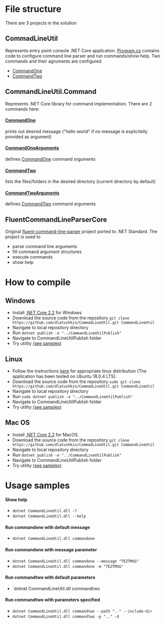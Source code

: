 # File structure
There are 3 projects in the solution
## CommadLineUtil
Represents entry point console .NET Core application.
[Program.cs](./CommadLineUtil/Program.cs) contains code to configure command line parser and run commands/show help.
Two commands and their agruments are configured
* [CommandOne](./CommandLineUtil.Command/CommandOne.cs)
* [CommandTwo](./CommandLineUtil.Command/CommandTwo.cs)

## CommandLineUtil.Command
Represents .NET Core library for command implementation.
There are 2 commands here:
#### [CommandOne](./CommandLineUtil.Command/CommandOne.cs)
prints out desired message ("hello world" if no message is explicitelly provided as argument)
#### [CommandOneArguments](./CommandLineUtil.Command/CommandOneArguments.cs)
defines [CommandOne](./CommandLineUtil.Command/CommandOne.cs) command srguments
#### [CommandTwo](./CommandLineUtil.Command/CommandTwo.cs)
lists the files/folders in the desired directory (current directory by default)
#### [CommandTwoArguments](./CommandLineUtil.Command/CommandTwoArguments.cs)
defines [CommandTwo](./CommandLineUtil.Command/CommandTwo.cs) command srguments

## FluentCommandLineParserCore
Original [fluent-command-line-parser](https://github.com/fclp/fluent-command-line-parser) project ported to .NET Standard.
The project is used to
* parse command line arguments
* fill command argument structures
* execute commands
* show help

# How to compile
## Windows
* Install [.NET Core 2.2](https://dotnet.microsoft.com/download/dotnet-core/2.2) for Windows
* Download the source code from the repository
  `git clone https://github.com/dlatushkin/CommadLineUtil.git CommandLineUtil`
* Navigate to local repository directory
* Run `dotnet publish -o "../CommandLineUtilPublish"`
* Navigate to CommandLineUtilPublish folder
* Try utility [(see samples)](#Usage-samples)

## Linux
* Follow the instructions [here](https://dotnet.microsoft.com/download/linux-package-manager/rhel/sdk-2.2.100) for appropriate linux distribution (The application has been tested on Ubuntu 18.0.4 LTS).
* Download the source code from the repository
  `sudo git clone https://github.com/dlatushkin/CommadLineUtil.git CommandLineUtil`
* Navigate to local repository directory
* Run `sudo dotnet publish -o "../CommandLineUtilPublish"`
* Navigate to CommandLineUtilPublish folder
* Try utility [(see samples)](#Usage-samples)

## Mac OS
* Install [.NET Core 2.2](https://dotnet.microsoft.com/download/thank-you/dotnet-sdk-2.2.100-macos-x64-installer) for MacOS.
* Download the source code from the repository
  `git clone https://github.com/dlatushkin/CommadLineUtil.git CommandLineUtil`
* Navigate to local repository directory
* Run `dotnet publish -o "../CommandLineUtilPublish"`
* Navigate to CommandLineUtilPublish folder
* Try utility [(see samples)](#Usage-samples)

# Usage samples
#### Show help
* `dotnet CommandLineUtil.dll -?` 
* `dotnet CommandLineUtil.dll --help`
#### Run commandone with default message
* `dotnet CommandLineUtil.dll commandone` 
#### Run commandone with message parameter
* `dotnet CommandLineUtil.dll commandone --message "TEZTMSG"`
* `dotnet CommandLineUtil.dll commandone -m "TEZTMSG"`
#### Run commandtwo with default parameters
* `dotnet CommandLineUtil.dll commandtwo
#### Run commandtwo with parameters specified
* `dotnet CommandLineUtil.dll commandtwo --path ".." --include-dir`
* `dotnet CommandLineUtil.dll commandtwo -p ".." -d`
  
